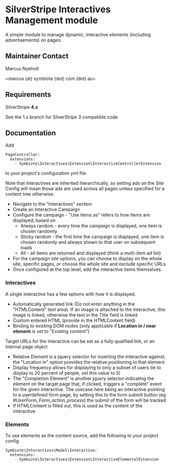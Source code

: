 # SilverStripe Interactives Management module

A simple module to manage dynamic, interactive elements (including advertisements) on pages.

## Maintainer Contact

Marcus Nyeholt

<marcus (at) symbiote (dot) com (dot) au>

## Requirements

SilverStripe **4.x**

See the 1.x branch for SilverStripe 3 compatible code

## Documentation

Add

```
PageController:
  extensions:
    - Symbiote\Interactives\Extension\InteractiveControllerExtension
```

to your project's configuration yml file.

Note that interactives are inherited hierarchically, so setting ads on the Site Config
will mean those ads are used across all pages unless specified for a content
tree otherwise.


* Navigate to the "Interactives" section
* Create an Interactive Campaign
* Configure the campaign - "Use items as" refers to how items are displayed, based on
  * Always random - every time the campaign is displayed, one item is chosen randomly
  * Sticky random - the first time the campaign is displayed, one item is chosen randomly and always shown to that user on subsequent loads
  * All - all items are returned and displayed (think a multi-item ad list)
* For the campaign site options, you can choose to display on the whole site, specific pages, or choose the whole site and exclude specific URLs
* Once configured at the top level, add the interactive items themselves. 

### Interactives
  
A single interactive has a few options with how it is displayed. 

* Automatically generated link (Do not enter anything in the "HTMLContent" text area). If an image is attached to the interactive, this image is linked, otherwise the text in the Title field is linked
* Custom entered HTML (provide in the HTMLContent field)
* Binding to existing DOM nodes (only applicable if **Location in / near element** is set to "Existing content")

Target URLs for the interactive can be set as a fully qualified link, or an internal page object

* Relative Element is a jquery selector for inserting the interactive against; the "Location in" option provides the relative positioning to that element
* Display frequency allows for displaying to only a subset of users (ie to display to 20 percent of people, set this value to 5)
* The "Completion Element" is another jquery selector indicating the element on the target page that, if clicked, triggers a "complete" event for the given interactive. The usecase here being an interactive pointing to a userdefined form page, by setting this to the form submit button (eg _#UserForm_Form_action_process_) the submit of the form will be tracked
* If HTMLContent is filled out, this is used as the content of the interactive. 

### Elements

To use elements as the content source, add the following to your project config

```
Symbiote\Interactives\Model\Interactive:
  extensions:
    - Symbiote\Interactives\Extension\InteractiveElementalExtension
``` 
